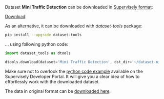 Dataset **Mini Traffic Detection** can be downloaded in [Supervisely format](https://developer.supervisely.com/api-references/supervisely-annotation-json-format):

 [Download](https://assets.supervisely.com/supervisely-supervisely-assets-public/teams_storage/j/R/j2/2waCkf9tOmhiHW1sMrzyqBrvkY9IHPe7KC4LQhqHz7g1GLooyvcbUVJv3dqBYH9Nib3AtJSzesWJ6zAzp05zC2ZGuhhMzzb0mjfn3WvAcvY5wtXlHlZ4NmTBt8Al.tar)

As an alternative, it can be downloaded with *dataset-tools* package:
``` bash
pip install --upgrade dataset-tools
```

... using following python code:
``` python
import dataset_tools as dtools

dtools.download(dataset='Mini Traffic Detection', dst_dir='~/dataset-ninja/')
```
Make sure not to overlook the [python code example](https://developer.supervisely.com/getting-started/python-sdk-tutorials/iterate-over-a-local-project) available on the Supervisely Developer Portal. It will give you a clear idea of how to effortlessly work with the downloaded dataset.

The data in original format can be [downloaded here](https://www.kaggle.com/datasets/zoltanszekely/mini-traffic-detection-dataset).